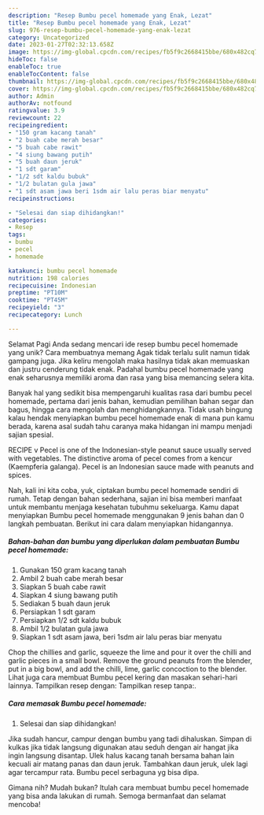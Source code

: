 ```yaml
---
description: "Resep Bumbu pecel homemade yang Enak, Lezat"
title: "Resep Bumbu pecel homemade yang Enak, Lezat"
slug: 976-resep-bumbu-pecel-homemade-yang-enak-lezat
category: Uncategorized
date: 2023-01-27T02:32:13.658Z
image: https://img-global.cpcdn.com/recipes/fb5f9c2668415bbe/680x482cq70/bumbu-pecel-homemade-foto-resep-utama.jpg
hideToc: false
enableToc: true
enableTocContent: false
thumbnail: https://img-global.cpcdn.com/recipes/fb5f9c2668415bbe/680x482cq70/bumbu-pecel-homemade-foto-resep-utama.jpg
cover: https://img-global.cpcdn.com/recipes/fb5f9c2668415bbe/680x482cq70/bumbu-pecel-homemade-foto-resep-utama.jpg
author: Admin
authorAv: notfound
ratingvalue: 3.9
reviewcount: 22
recipeingredient:
- "150 gram kacang tanah"
- "2 buah cabe merah besar"
- "5 buah cabe rawit"
- "4 siung bawang putih"
- "5 buah daun jeruk"
- "1 sdt garam"
- "1/2 sdt kaldu bubuk"
- "1/2 bulatan gula jawa"
- "1 sdt asam jawa beri 1sdm air lalu peras biar menyatu"
recipeinstructions:

- "Selesai dan siap dihidangkan!"
categories:
- Resep
tags:
- bumbu
- pecel
- homemade

katakunci: bumbu pecel homemade 
nutrition: 198 calories
recipecuisine: Indonesian
preptime: "PT10M"
cooktime: "PT45M"
recipeyield: "3"
recipecategory: Lunch

---
```



Selamat Pagi Anda sedang mencari ide resep bumbu pecel homemade yang unik? Cara membuatnya memang Agak tidak terlalu sulit namun tidak gampang juga. Jika keliru mengolah maka hasilnya tidak akan memuaskan dan justru cenderung tidak enak. Padahal bumbu pecel homemade yang enak seharusnya memiliki aroma dan rasa yang bisa memancing selera kita.


Banyak hal yang sedikit bisa mempengaruhi kualitas rasa dari bumbu pecel homemade, pertama dari jenis bahan, kemudian pemilihan bahan segar dan bagus, hingga cara mengolah dan menghidangkannya. Tidak usah bingung kalau hendak menyiapkan bumbu pecel homemade enak di mana pun kamu berada, karena asal sudah tahu caranya maka hidangan ini mampu menjadi sajian spesial.

RECIPE v Pecel is one of the Indonesian-style peanut sauce usually served with vegetables. The distinctive aroma of pecel comes from a kencur (Kaempferia galanga). Pecel is an Indonesian sauce made with peanuts and spices.


Nah, kali ini kita coba, yuk, ciptakan bumbu pecel homemade sendiri di rumah. Tetap dengan bahan sederhana, sajian ini bisa memberi manfaat untuk membantu menjaga kesehatan tubuhmu sekeluarga. Kamu dapat menyiapkan Bumbu pecel homemade menggunakan 9 jenis bahan dan 0 langkah pembuatan. Berikut ini cara dalam menyiapkan hidangannya.

<!--inarticleads1-->

##### Bahan-bahan dan bumbu yang diperlukan dalam pembuatan Bumbu pecel homemade:

1. Gunakan 150 gram kacang tanah
1. Ambil 2 buah cabe merah besar
1. Siapkan 5 buah cabe rawit
1. Siapkan 4 siung bawang putih
1. Sediakan 5 buah daun jeruk
1. Persiapkan 1 sdt garam
1. Persiapkan 1/2 sdt kaldu bubuk
1. Ambil 1/2 bulatan gula jawa
1. Siapkan 1 sdt asam jawa, beri 1sdm air lalu peras biar menyatu


Chop the chillies and garlic, squeeze the lime and pour it over the chilli and garlic pieces in a small bowl. Remove the ground peanuts from the blender, put in a big bowl, and add the chilli, lime, garlic concoction to the blender. Lihat juga cara membuat Bumbu pecel kering dan masakan sehari-hari lainnya. Tampilkan resep dengan: Tampilkan resep tanpa:. 

<!--inarticleads2-->

##### Cara memasak Bumbu pecel homemade:


1. Selesai dan siap dihidangkan!

Jika sudah hancur, campur dengan bumbu yang tadi dihaluskan. Simpan di kulkas jika tidak langsung digunakan atau seduh dengan air hangat jika ingin langsung disantap. Ulek halus kacang tanah bersama bahan lain kecuali air matang panas dan daun jeruk. Tambahkan daun jeruk, ulek lagi agar tercampur rata. Bumbu pecel serbaguna yg bisa dipa. 

Gimana nih? Mudah bukan? Itulah cara membuat bumbu pecel homemade yang bisa anda lakukan di rumah. Semoga bermanfaat dan selamat mencoba!
